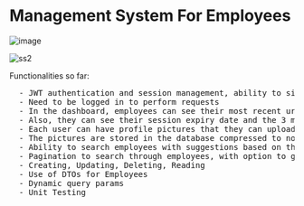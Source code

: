 # Management System For Employees

![image](https://github.com/chelceacalin/TrackIT/assets/76866499/f3edd6d5-85ec-4e9b-91d6-03ddef40b0f0)


![ss2](https://github.com/chelceacalin/Tracking_App/assets/76866499/c057f09d-df6f-4e39-8174-c0081392a17f)


Functionalities so far:
<pre>
  - JWT authentication and session management, ability to sign in and sign up
  - Need to be logged in to perform requests
  - In the dashboard, employees can see their most recent urls that they used within the application
  - Also, they can see their session expiry date and the 3 most recent users that joined
  - Each user can have profile pictures that they can upload from their pc.
  - The pictures are stored in the database compressed to not waste memory
  - Ability to search employees with suggestions based on their name or email address
  - Pagination to search through employees, with option to go to first or last page
  - Creating, Updating, Deleting, Reading
  - Use of DTOs for Employees
  - Dynamic query params
  - Unit Testing
</pre>
